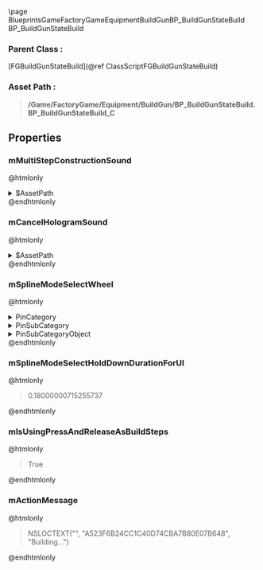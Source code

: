 \page BlueprintsGameFactoryGameEquipmentBuildGunBP_BuildGunStateBuild BP_BuildGunStateBuild
### Parent Class :
[FGBuildGunStateBuild](@ref ClassScriptFGBuildGunStateBuild)
### Asset Path :
<b><blockquote>/Game/FactoryGame/Equipment/BuildGun/BP_BuildGunStateBuild.BP_BuildGunStateBuild_C</blockquote></b>
## Properties

### mMultiStepConstructionSound
@htmlonly
<details>
 <summary>$AssetPath</summary>
<b><a href="_blueprints_game_factory_game_interface_u_i_audio_hologram_play__u_i__hologram__half_placed.html"><blockquote>Play_UI_Hologram_HalfPlaced</blockquote></a></b>
</details>
@endhtmlonly

### mCancelHologramSound
@htmlonly
<details>
 <summary>$AssetPath</summary>
<b><a href="_blueprints_game_factory_game_interface_u_i_audio_hologram_play__u_i__hologram__cancel.html"><blockquote>Play_UI_Hologram_Cancel</blockquote></a></b>
</details>
@endhtmlonly

### mSplineModeSelectWheel
@htmlonly
<details>
 <summary>PinCategory</summary>
<blockquote>Object</blockquote>
</details>
<details>
 <summary>PinSubCategory</summary>
<blockquote>Object</blockquote>
</details>
<details>
 <summary>PinSubCategoryObject</summary>
<b><a href="_blueprints_game_factory_game_interface_u_i_in_game_build_menu_prototype_widget__spline_mode_select_wheel.html"><blockquote>Widget_SplineModeSelectWheel</blockquote></a></b>
</details>
@endhtmlonly

### mSplineModeSelectHoldDownDurationForUI
@htmlonly
<blockquote>0.18000000715255737</blockquote>
@endhtmlonly

### mIsUsingPressAndReleaseAsBuildSteps
@htmlonly
<blockquote>True</blockquote>
@endhtmlonly

### mActionMessage
@htmlonly
<blockquote>NSLOCTEXT("", "A523F6B24CC1C40D74CBA7B80E07B648", "Building...")</blockquote>
@endhtmlonly

